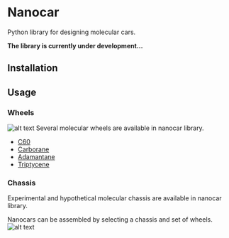 # Nanocar
Python library for designing molecular cars.

**The library is currently under development...**

## Installation

## Usage

### Wheels
![alt text][Fig1]
Several molecular wheels are available in nanocar library.
- [C60]
- [Carborane]
- [Adamantane]
- [Triptycene]

### Chassis
Experimental and hypothetical molecular chassis are available in nanocar library.

Nanocars can be assembled by selecting a chassis and set of wheels.
![alt text][Fig2]

[Carborane]: https://en.wikipedia.org/wiki/Carborane
[C60]: https://en.wikipedia.org/wiki/Buckminsterfullerene
[Adamantane]: https://en.wikipedia.org/wiki/Adamantane
[Triptycene]: https://en.wikipedia.org/wiki/Triptycene
[Fig1]: https://github.com/kbsezginel/Nanocar/blob/master/docs/assets/img/wheels.png
[Fig2]: https://github.com/kbsezginel/Nanocar/blob/master/docs/assets/img/nanocar-build.PNG
